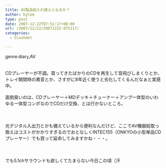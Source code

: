 ```yaml
---
title: AV製品総入れ替えとなるか？
author: hylom
type: post
date: 2007-12-22T07:51:17+00:00
url: /2007/12/22/20071222-075117/
categories:
  - Slashdot

---
```

genre:diary&#44;AV  
</br>   
CDプレーヤーが不調。買ってきたばかりのCDを再生して音飛びしまくりとか、トレイ開閉時の異音とか、さすがに8年近く使うと劣化してくるんだなぁと実感中。</br>   
面倒臭いのは、CDプレーヤー＋MDデッキ＋チューナー＋アンプ一体型のいわゆる一体型コンポなのでCDだけ交換、とは行かないところ。</br>  
</br>   
光デジタル入出力とかも備えているから便利なんだけど、ここでAV機器総取っ換えはコストがかかりすぎるのでおとなしくINTEC155（ONKYOの小型単品CDプレーヤー）でも買って延命してみますかね・・・。</br>  
</br>   
でも5.1chサラウンドも欲しくてたまらない今日この頃（汗</br>  
</br>  
</br>